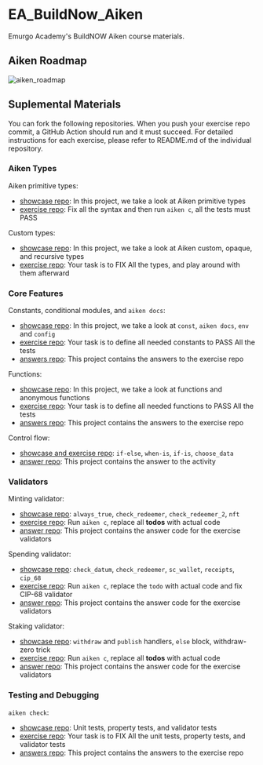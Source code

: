# EA_BuildNow_Aiken

Emurgo Academy's BuildNOW Aiken course materials.

## Aiken Roadmap

![aiken_roadmap](https://github.com/user-attachments/assets/31c6b0f4-42f3-4e34-96d1-af3a3fb7183f)

## Suplemental Materials

You can fork the following repositories. When you push your exercise repo commit, a GitHub Action should run and it must succeed. For detailed instructions for each exercise, please refer to README.md of the individual repository.

### Aiken Types

Aiken primitive types:

- [showcase repo](https://github.com/ariady-putra-emurgo/aiken_primitive_types): In this project, we take a look at Aiken primitive types
- [exercise repo](https://github.com/ariady-putra-emurgo/aiken_primitive_exercise): Fix all the syntax and then run `aiken c`, all the tests must PASS

Custom types:

- [showcase repo](https://github.com/ariady-putra-emurgo/aiken_custom_types): In this project, we take a look at Aiken custom, opaque, and recursive types
- [exercise repo](https://github.com/ariady-putra-emurgo/aiken_custom_types_exercise): Your task is to FIX All the types, and play around with them afterward

### Core Features

Constants, conditional modules, and `aiken docs`:

- [showcase repo](https://github.com/ariady-putra-emurgo/aiken_const_showcase): In this project, we take a look at `const`, `aiken docs`, `env` and `config`
- [exercise repo](https://github.com/ariady-putra-emurgo/aiken_const_exercise): Your task is to define all needed constants to PASS All the tests
- [answers repo](https://github.com/ariady-putra-emurgo/aiken_const_answers): This project contains the answers to the exercise repo

Functions:

- [showcase repo](https://github.com/ariady-putra-emurgo/aiken_fn_showcase): In this project, we take a look at functions and anonymous functions
- [exercise repo](https://github.com/ariady-putra-emurgo/aiken_fn_exercise): Your task is to define all needed functions to PASS All the tests
- [answers repo](https://github.com/ariady-putra-emurgo/aiken_fn_answers): This project contains the answers to the exercise repo

Control flow:

- [showcase and exercise repo](https://github.com/ariady-putra-emurgo/aiken_control_flow): `if-else`, `when-is`, `if-is`, `choose_data`
- [answer repo](https://github.com/ariady-putra-emurgo/aiken_control_answer): This project contains the answer to the activity

### Validators

Minting validator:

- [showcase repo](https://github.com/ariady-putra-emurgo/aiken_minting_validator): `always_true`, `check_redeemer`, `check_redeemer_2`, `nft`
- [exercise repo](https://github.com/ariady-putra-emurgo/aiken_minting_exercise): Run `aiken c`, replace all **todos** with actual code
- [answer repo](https://github.com/ariady-putra-emurgo/aiken_minting_answer): This project contains the answer code for the exercise validators

Spending validator:

- [showcase repo](https://github.com/ariady-putra-emurgo/aiken_spending_validator): `check_datum`, `check_redeemer`, `sc_wallet`, `receipts`, `cip_68`
- [exercise repo](https://github.com/ariady-putra-emurgo/aiken_spending_exercise): Run `aiken c`, replace the `todo` with actual code and fix CIP-68 validator
- [answer repo](https://github.com/ariady-putra-emurgo/aiken_spending_answer): This project contains the answer code for the exercise validators

Staking validator:

- [showcase repo](https://github.com/ariady-putra-emurgo/aiken_staking_validator): `withdraw` and `publish` handlers, `else` block, withdraw-zero trick
- [exercise repo](https://github.com/ariady-putra-emurgo/aiken_staking_exercise): Run `aiken c`, replace all **todos** with actual code
- [answer repo](https://github.com/ariady-putra-emurgo/aiken_staking_answer): This project contains the answer code for the exercise validators

### Testing and Debugging

`aiken check`:

- [showcase repo](https://github.com/ariady-putra-emurgo/aiken_check_showcase): Unit tests, property tests, and validator tests
- [exercise repo](https://github.com/ariady-putra-emurgo/aiken_check_exercise): Your task is to FIX All the unit tests, property tests, and validator tests
- [answers repo](https://github.com/ariady-putra-emurgo/aiken_check_answers): This project contains the answers to the exercise repo
